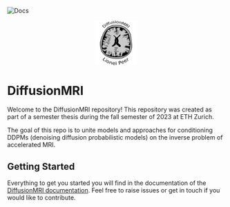 ![Docs](https://github.com/liopeer/diffusionmodels/actions/workflows/build_docs.yml/badge.svg)

<p align="center">
  <img src="./docs/source/fig/diffMRI_logo.svg" width=100/>
</p>

# DiffusionMRI
Welcome to the DiffusionMRI repository! This repository was created as part of a semester thesis during the fall semester of 2023 at ETH Zurich.

The goal of this repo is to unite models and approaches for conditioning DDPMs (denoising diffusion probabilistic models) on the inverse problem of accelerated MRI.

## Getting Started
Everything to get you started you will find in the documentation of the [DiffusionMRI documentation](https://liopeer.github.io/diffusionmodels/index.html). Feel free to raise issues or get in touch if you would like to contribute.